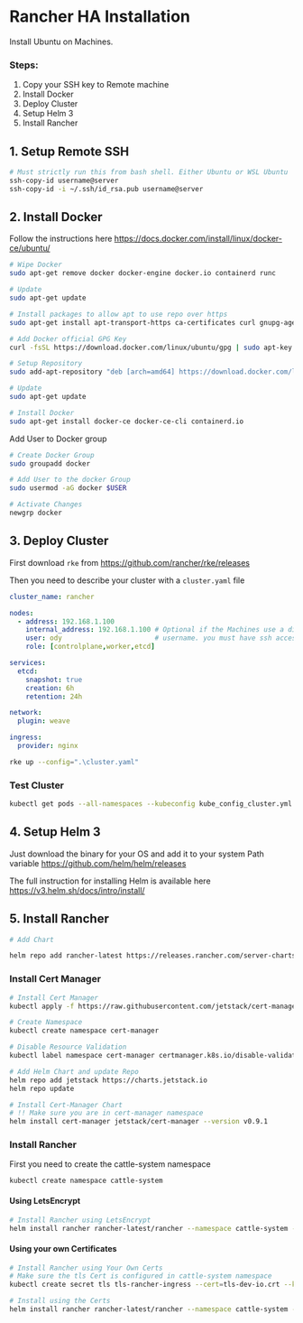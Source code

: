 # Rancher HA Installation
Install Ubuntu on Machines.

### Steps:
  1. Copy your SSH key to Remote machine
  2. Install Docker
  3. Deploy Cluster
  4. Setup Helm 3
  5. Install Rancher

## 1. Setup Remote SSH

```bash
# Must strictly run this from bash shell. Either Ubuntu or WSL Ubuntu
ssh-copy-id username@server
ssh-copy-id -i ~/.ssh/id_rsa.pub username@server
```

## 2. Install Docker

Follow the instructions here https://docs.docker.com/install/linux/docker-ce/ubuntu/
```bash
# Wipe Docker
sudo apt-get remove docker docker-engine docker.io containerd runc

# Update
sudo apt-get update

# Install packages to allow apt to use repo over https
sudo apt-get install apt-transport-https ca-certificates curl gnupg-agent software-properties-common

# Add Docker official GPG Key
curl -fsSL https://download.docker.com/linux/ubuntu/gpg | sudo apt-key add -

# Setup Repository
sudo add-apt-repository "deb [arch=amd64] https://download.docker.com/linux/ubuntu $(lsb_release -cs) stable"

# Update
sudo apt-get update

# Install Docker
sudo apt-get install docker-ce docker-ce-cli containerd.io
```

Add User to Docker group
```bash
# Create Docker Group
sudo groupadd docker

# Add User to the docker Group
sudo usermod -aG docker $USER

# Activate Changes
newgrp docker
```


## 3. Deploy Cluster

First download `rke` from https://github.com/rancher/rke/releases

Then you need to describe your cluster with a `cluster.yaml` file

```yaml
cluster_name: rancher

nodes:
  - address: 192.168.1.100
    internal_address: 192.168.1.100 # Optional if the Machines use a different IP from the Public IP
    user: ody                       # username. you must have ssh access to the Server
    role: [controlplane,worker,etcd]

services:
  etcd:
    snapshot: true
    creation: 6h
    retention: 24h

network:
  plugin: weave

ingress:
  provider: nginx
```
```bash
rke up --config=".\cluster.yaml"
```

### Test Cluster

```bash
kubectl get pods --all-namespaces --kubeconfig kube_config_cluster.yml
```

## 4. Setup Helm 3
Just download the binary for your OS and add it to your system Path variable
https://github.com/helm/helm/releases

The full instruction for installing Helm is available here https://v3.helm.sh/docs/intro/install/

## 5. Install Rancher
```bash
# Add Chart

helm repo add rancher-latest https://releases.rancher.com/server-charts/latest
```
### Install Cert Manager
```bash
# Install Cert Manager
kubectl apply -f https://raw.githubusercontent.com/jetstack/cert-manager/release-0.9/deploy/manifests/00-crds.yaml

# Create Namespace
kubectl create namespace cert-manager

# Disable Resource Validation
kubectl label namespace cert-manager certmanager.k8s.io/disable-validation=true

# Add Helm Chart and update Repo
helm repo add jetstack https://charts.jetstack.io
helm repo update

# Install Cert-Manager Chart
# !! Make sure you are in cert-manager namespace
helm install cert-manager jetstack/cert-manager --version v0.9.1
```
### Install Rancher

First you need to create the cattle-system namespace

```
kubectl create namespace cattle-system
```

#### Using LetsEncrypt
```bash
# Install Rancher using LetsEncrypt
helm install rancher rancher-latest/rancher --namespace cattle-system --set hostname=rancher.hostname.com --set ingress.tls.source=letsEncrypt --set letsEncrypt.email=me@example.org
```

#### Using your own Certificates
```bash
# Install Rancher using Your Own Certs
# Make sure the tls Cert is configured in cattle-system namespace
kubectl create secret tls tls-rancher-ingress --cert=tls-dev-io.crt --key=tls-dev-io.key --namespace cattle-system

# Install using the Certs
helm install rancher rancher-latest/rancher --namespace cattle-system --set hostname=rancher.hostname.com --set ingress.tls.source=tls-rancher-ingress


```